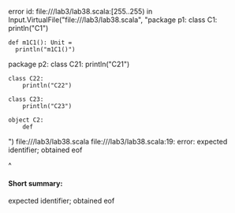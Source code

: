 error id: file://<WORKSPACE>/lab3/lab38.scala:[255..255) in Input.VirtualFile("file://<WORKSPACE>/lab3/lab38.scala", "package p1:
  class C1:
    println("C1")

    def m1C1(): Unit =
      println("m1C1()")
  package p2:
    class C21:
      println("C21")

    class C22:
        println("C22")
    
    class C23:
        println("C23")
    
    object C2:
        def 
")
file://<WORKSPACE>/lab3/lab38.scala
file://<WORKSPACE>/lab3/lab38.scala:19: error: expected identifier; obtained eof

^
#### Short summary: 

expected identifier; obtained eof